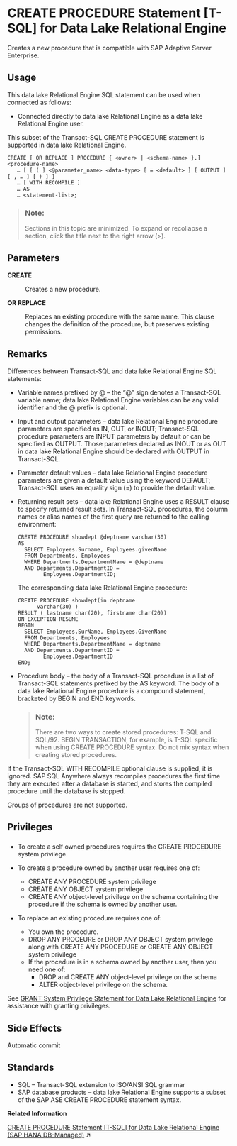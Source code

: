 <!-- loioa618891584f210158ae1b5a5cdce0a34 -->

# CREATE PROCEDURE Statement \[T-SQL\] for Data Lake Relational Engine

Creates a new procedure that is compatible with SAP Adaptive Server Enterprise.



<a name="loioa618891584f210158ae1b5a5cdce0a34__section_azh_5fj_znb"/>

## Usage

This data lake Relational Engine SQL statement can be used when connected as follows:

-   Connected directly to data lake Relational Engine as a data lake Relational Engine user.



This subset of the Transact-SQL CREATE PROCEDURE statement is supported in data lake Relational Engine.



```
CREATE [ OR REPLACE ] PROCEDURE { <owner> | <schema-name> }.]<procedure-name>
   … [ [ ( ] <@parameter_name> <data-type> [ = <default> ] [ OUTPUT ] [ , … ] [ ) ] ]
   … [ WITH RECOMPILE ]
   … AS
   … <statement-list>;
```



> ### Note:  
> Sections in this topic are minimized. To expand or recollapse a section, click the title next to the right arrow \(*\>*\).



<a name="loioa618891584f210158ae1b5a5cdce0a34__create_tsql_proc_parameters1"/>

## Parameters


<dl>
<dt><b>

CREATE

</b></dt>
<dd>

Creates a new procedure.



</dd><dt><b>

OR REPLACE

</b></dt>
<dd>

Replaces an existing procedure with the same name. This clause changes the definition of the procedure, but preserves existing permissions.



</dd>
</dl>



<a name="loioa618891584f210158ae1b5a5cdce0a34__create_tsql_proc_remarks1"/>

## Remarks

Differences between Transact-SQL and data lake Relational Engine SQL statements:

-   Variable names prefixed by @ – the “@” sign denotes a Transact-SQL variable name; data lake Relational Engine variables can be any valid identifier and the @ prefix is optional.

-   Input and output parameters – data lake Relational Engine procedure parameters are specified as IN, OUT, or INOUT; Transact-SQL procedure parameters are INPUT parameters by default or can be specified as OUTPUT. Those parameters declared as INOUT or as OUT in data lake Relational Engine should be declared with OUTPUT in Transact-SQL.

-   Parameter default values – data lake Relational Engine procedure parameters are given a default value using the keyword DEFAULT; Transact-SQL uses an equality sign \(=\) to provide the default value.

-   Returning result sets – data lake Relational Engine uses a RESULT clause to specify returned result sets. In Transact-SQL procedures, the column names or alias names of the first query are returned to the calling environment:

    ```
    CREATE PROCEDURE showdept @deptname varchar(30)
    AS
      SELECT Employees.Surname, Employees.givenName
      FROM Departments, Employees
      WHERE Departments.DepartmentName = @deptname
      AND Departments.DepartmentID =
            Employees.DepartmentID;
    ```

    The corresponding data lake Relational Engine procedure:

    ```
    CREATE PROCEDURE showdept(in deptname 
          varchar(30) )
    RESULT ( lastname char(20), firstname char(20))
    ON EXCEPTION RESUME
    BEGIN
      SELECT Employees.SurName, Employees.GivenName
      FROM Departments, Employees
      WHERE Departments.DepartmentName = deptname
      AND Departments.DepartmentID =
            Employees.DepartmentID
    END;
    ```

-   Procedure body – the body of a Transact-SQL procedure is a list of Transact-SQL statements prefixed by the AS keyword. The body of a data lake Relational Engine procedure is a compound statement, bracketed by BEGIN and END keywords.

    > ### Note:  
    > There are two ways to create stored procedures: T-SQL and SQL/92. BEGIN TRANSACTION, for example, is T-SQL specific when using CREATE PROCEDURE syntax. Do not mix syntax when creating stored procedures.


If the Transact-SQL WITH RECOMPILE optional clause is supplied, it is ignored. SAP SQL Anywhere always recompiles procedures the first time they are executed after a database is started, and stores the compiled procedure until the database is stopped.

Groups of procedures are not supported.



<a name="loioa618891584f210158ae1b5a5cdce0a34__create_tsql_proc_privileges1"/>

## Privileges



### 

-   To create a self owned procedures requires the CREATE PROCEDURE system privilege.
-   To create a procedure owned by another user requires one of:
    -   CREATE ANY PROCEDURE system privilege
    -   CREATE ANY OBJECT system privilege
    -   CREATE ANY object-level privilege on the schema containing the procedure if the schema is owned by another user.

-   To replace an existing procedure requires one of:
    -   You own the procedure.
    -   DROP ANY PROCEURE or DROP ANY OBJECT system privilege along with CREATE ANY PROCEDURE or CREATE ANY OBJECT system privilege
    -   If the procedure is in a schema owned by another user, then you need one of:
        -   DROP and CREATE ANY object-level privilege on the schema
        -   ALTER object-level privilege on the schema.



See [GRANT System Privilege Statement for Data Lake Relational Engine](grant-system-privilege-statement-for-data-lake-relational-engine-a3dfcb0.md) for assistance with granting privileges.



<a name="loioa618891584f210158ae1b5a5cdce0a34__create_tsql_proc_side_effects1"/>

## Side Effects

Automatic commit



<a name="loioa618891584f210158ae1b5a5cdce0a34__creat_tsql_proc_standards1"/>

## Standards

-   SQL – Transact-SQL extension to ISO/ANSI SQL grammar
-   SAP database products – data lake Relational Engine supports a subset of the SAP ASE CREATE PROCEDURE statement syntax.

**Related Information**  


[CREATE PROCEDURE Statement \[T-SQL\] for Data Lake Relational Engine (SAP HANA DB-Managed)](https://help.sap.com/viewer/a898e08b84f21015969fa437e89860c8/2023_4_QRC/en-US/873f31b35574493f8d3a7974681eccb3.html "Creates a new procedure that is compatible with SAP Adaptive Server Enterprise.") :arrow_upper_right:

